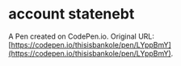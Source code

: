 # account statenebt

A Pen created on CodePen.io. Original URL: [https://codepen.io/thisisbankole/pen/LYppBmY](https://codepen.io/thisisbankole/pen/LYppBmY).


